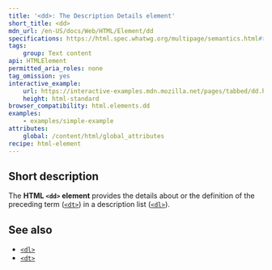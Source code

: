 ```yaml
---
title: '<dd>: The Description Details element'
short_title: <dd>
mdn_url: /en-US/docs/Web/HTML/Element/dd
specifications: https://html.spec.whatwg.org/multipage/semantics.html#the-dd-element
tags:
    group: Text content
api: HTMLElement
permitted_aria_roles: none
tag_omission: yes
interactive_example:
    url: https://interactive-examples.mdn.mozilla.net/pages/tabbed/dd.html
    height: html-standard
browser_compatibility: html.elements.dd
examples:
    - examples/simple-example
attributes:
    global: /content/html/global_attributes
recipe: html-element
---
```


## Short description

The **HTML `<dd>` element** provides the details about or the
definition of the preceding term
([`<dt>`](/en-US/docs/Web/HTML/Element/dt))
in a description list
([`<dl>`](/en-US/docs/Web/HTML/Element/dl)).

## See also

- [`<dl>`](/en-US/docs/Web/HTML/Element/dl)
- [`<dt>`](/en-US/docs/Web/HTML/Element/dt)
